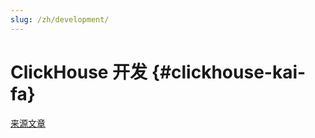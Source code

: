 ```yaml
---
slug: /zh/development/
---
```

# ClickHouse 开发 {#clickhouse-kai-fa}

[来源文章](https://clickhouse.com/docs/en/development/) <!--hide-->
